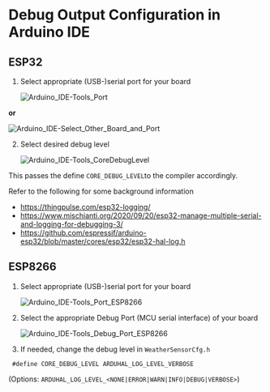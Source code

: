 # Debug Output Configuration in Arduino IDE

## ESP32

1. Select appropriate (USB-)serial port for your board
   
    ![Arduino_IDE-Tools_Port](https://github.com/matthias-bs/BresserWeatherSensorTTN/assets/83612361/be496bf8-89ce-4db5-b1bf-c88a7f5e99cb)

**or**

   ![Arduino_IDE-Select_Other_Board_and_Port](https://github.com/matthias-bs/BresserWeatherSensorTTN/assets/83612361/ac847f23-4fe6-4111-929f-ac6d36cb8a53)
  
2. Select desired debug level

    ![Arduino_IDE-Tools_CoreDebugLevel](https://github.com/matthias-bs/BresserWeatherSensorTTN/assets/83612361/72a8b1d9-8d39-41fc-9658-78b432b73d56)

  This passes the define `CORE_DEBUG_LEVEL`to the compiler accordingly.

Refer to the following for some background information
* https://thingpulse.com/esp32-logging/
* https://www.mischianti.org/2020/09/20/esp32-manage-multiple-serial-and-logging-for-debugging-3/
* https://github.com/espressif/arduino-esp32/blob/master/cores/esp32/esp32-hal-log.h


## ESP8266

1. Select appropriate (USB-)serial port for your board

    ![Arduino_IDE-Tools_Port_ESP8266](https://github.com/matthias-bs/BresserWeatherSensorReceiver/assets/83612361/dafbdd33-244f-44b3-b3f4-da854633f634)

2. Select the appropriate Debug Port (MCU serial interface) of your board
  
    ![Arduino_IDE-Tools_Debug_Port_ESP8266](https://github.com/matthias-bs/BresserWeatherSensorReceiver/assets/83612361/7d7fdc96-2abd-4f55-9203-595f08eb7f06)

3. If needed, change the debug level in `WeatherSensorCfg.h`
```
 #define CORE_DEBUG_LEVEL ARDUHAL_LOG_LEVEL_VERBOSE
```

(Options: `ARDUHAL_LOG_LEVEL_<NONE|ERROR|WARN|INFO|DEBUG|VERBOSE>`)
